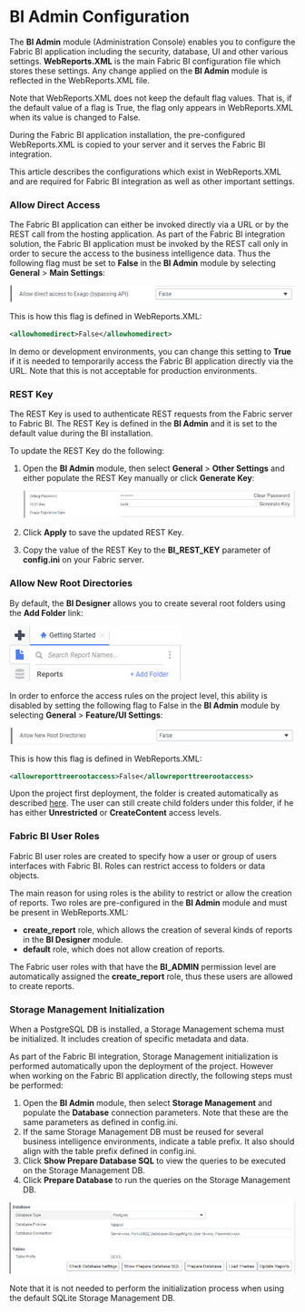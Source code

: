 # BI Admin Configuration

The **BI Admin** module (Administration Console) enables you to configure the Fabric BI application including the security, database, UI and other various settings. **WebReports.XML** is the main Fabric BI configuration file which stores these settings. Any change applied on the **BI Admin** module is reflected in the WebReports.XML file.

Note that WebReports.XML does not keep the default flag values. That is, if the default value of a flag is True, the flag only appears in WebReports.XML when its value is changed to False. 

During the Fabric BI application installation, the pre-configured WebReports.XML is copied to your server and it serves the Fabric BI integration. 

This article describes the configurations which exist in WebReports.XML and are required for Fabric BI integration as well as other important settings.

### Allow Direct Access

The Fabric BI application can either be invoked directly via a URL or by the REST call from the hosting application. As part of the Fabric BI integration solution, the Fabric BI application must be invoked by the REST call only in order to secure the access to the business intelligence data. Thus the following flag must be set to **False** in the **BI Admin** module by selecting **General** > **Main Settings**:

![image](images/99_allow_dir_access.PNG)

This is how this flag is defined in WebReports.XML:

~~~xml
<allowhomedirect>False</allowhomedirect>
~~~

In demo or development environments, you can change this setting to **True** if it is needed to temporarily access the Fabric BI application directly via the URL. Note that this is not acceptable for production environments. 

### REST Key

The REST Key is used to authenticate REST requests from the Fabric server to Fabric BI. The REST Key is defined in the **BI Admin** and it is set to the default value during the BI installation.

To update the REST Key do the following:

1. Open the **BI Admin** module, then select  **General** > **Other Settings** and either populate the REST Key manually or click **Generate Key**:

   ![key](images/bi_rest_key.PNG)

2. Click **Apply** to save the updated REST Key.

3. Copy the value of the REST Key to the **BI_REST_KEY** parameter of **config.ini** on your Fabric server.

### Allow New Root Directories

By default, the **BI Designer** allows you to create several root folders using the **Add Folder** link:

![image](images/99_add_folder.PNG)

In order to enforce the access rules on the project level, this ability is disabled by setting the following flag to False in the **BI Admin** module by selecting **General** > **Feature/UI Settings**:

![image](images/99_allow_new_root.PNG)

This is how this flag is defined in WebReports.XML:

~~~xml
<allowreporttreerootaccess>False</allowreporttreerootaccess>
~~~

Upon the project first deployment, the <project name> folder is created automatically as described [here](01_Installation.md#Project-Initialization-in-BI). The user can still create child folders under this folder, if he has either **Unrestricted** or **CreateContent** access levels.

### Fabric BI User Roles 

Fabric BI user roles are created to specify how a user or group of users interfaces with Fabric BI. Roles can restrict access to folders or data objects.

The main reason for using roles is the ability to restrict or allow the creation of reports. Two roles are pre-configured in the **BI Admin** module and must be present in WebReports.XML:

* **create_report** role, which allows the creation of several kinds of reports in the **BI Designer** module.
* **default** role, which does not allow creation of reports.

The Fabric user roles with that have the **BI_ADMIN** permission level are automatically assigned the **create_report** role, thus these users are allowed to create reports.

### Storage Management Initialization

When a PostgreSQL DB is installed, a Storage Management schema must be initialized. It includes creation of specific metadata and data. 

As part of the Fabric BI integration, Storage Management initialization is performed automatically upon the deployment of the project. However when working on the Fabric BI application directly, the following steps must be performed:

1. Open the **BI Admin** module, then select **Storage Management** and populate the **Database** connection parameters. Note that these are the same parameters as defined in config.ini.
2. If the same Storage Management DB must be reused for several business intelligence environments, indicate a table prefix. It also should align with the table prefix defined in config.ini.
3. Click **Show Prepare Database SQL** to view the queries to be executed on the Storage Management DB.
4. Click **Prepare Database** to run the queries on the Storage Management DB.

![sm](images/bi_sm_details.PNG)

Note that it is not needed to perform the initialization process when using the default SQLite Storage Management DB.
